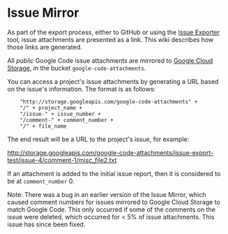 # Issue Mirror #

As part of the export process, either to GitHub or using the [Issue Exporter](IssueExporterTool.md) tool, issue attachments are presented as a link. This wiki describes how those links are generated.

All _public_ Google Code issue attachments are mirrored to [Google Cloud Storage](https://cloud.google.com/storage/), in the bucket `google-code-attachments`.

You can access a project's issue attachments by generating a URL based on the issue's information. The format is as follows:

```
    "http://storage.googleapis.com/google-code-attachments" +
    "/" + project_name + 
    "/issue-" + issue_number +
    "/comment-" + comment_number +
    "/" + file_name
```

The end result will be a URL to the project's issue, for example:

http://storage.googleapis.com/google-code-attachments/issue-export-test/issue-4/comment-1/misc_file2.txt

If an attachment is added to the initial issue report, then it is considered to be at `comment_number` 0.

Note: There was a bug in an earlier version of the Issue Mirror, which caused comment numbers for issues mirrored to Google Cloud Storage to match Google Code. This only occurred if some of the comments on the issue were deleted, which occurred for < 5% of issue attachments. This issue has since been fixed.